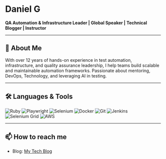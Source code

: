 # Daniel G

**QA Automation & Infrastructure Leader | Global Speaker | Technical Blogger | Instructor**

---

## 🧠 About Me

With over 12 years of hands-on experience in test automation, infrastructure, and quality assurance leadership, I help teams build scalable and maintainable automation frameworks. Passionate about mentoring, DevOps, Technology, and leveraging AI in testing.

---

## 🛠️ Languages & Tools

![Ruby](https://img.shields.io/badge/Ruby-CC342D?style=for-the-badge&logo=ruby&logoColor=white)
![Playwright](https://img.shields.io/badge/Playwright-2EAD33?style=for-the-badge&logo=playwright&logoColor=white)
![Selenium](https://img.shields.io/badge/Selenium-43B02A?style=for-the-badge&logo=selenium&logoColor=white)
![Docker](https://img.shields.io/badge/Docker-2496ED?style=for-the-badge&logo=docker&logoColor=white)
![Git](https://img.shields.io/badge/Git-F05032?style=for-the-badge&logo=git&logoColor=white)
![Jenkins](https://img.shields.io/badge/Jenkins-D24939?style=for-the-badge&logo=jenkins&logoColor=white)
![Selenium Grid](https://img.shields.io/badge/Selenium_Grid-43B02A?style=for-the-badge&logo=selenium&logoColor=white)
![AWS](https://img.shields.io/badge/AWS-232F3E?style=for-the-badge&logo=amazonaws&logoColor=white)


---

## 📫 How to reach me

- Blog: [My Tech Blog](http://danielgold.net)
